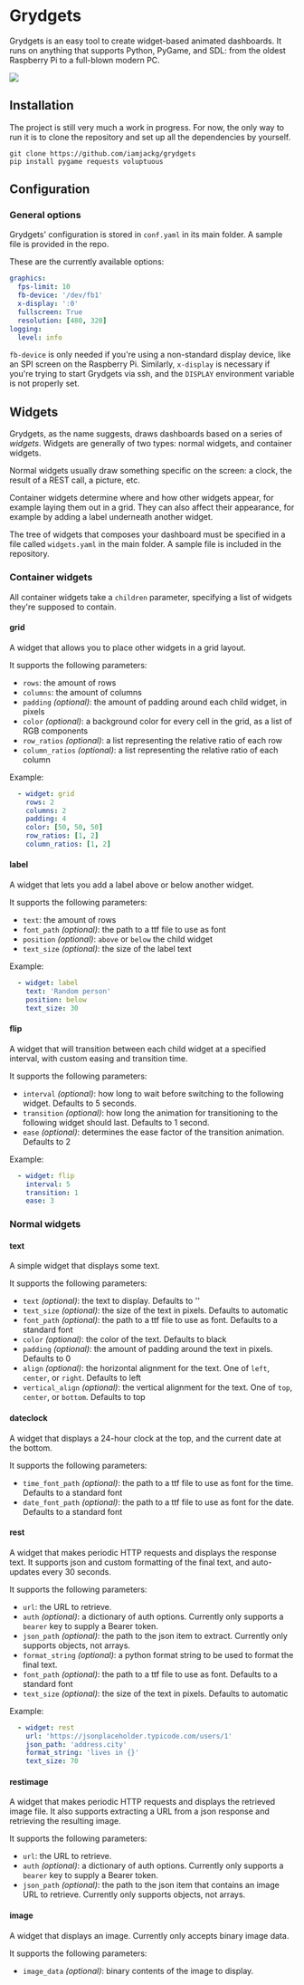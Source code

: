 # Grydgets

Grydgets is an easy tool to create widget-based animated dashboards.
It runs on anything that supports Python, PyGame, and SDL: from the oldest Raspberry Pi to a full-blown modern PC.

![](images/grydgets-window.png)

## Installation

The project is still very much a work in progress. For now, the only way to run it is to clone the repository and set up
all the dependencies by yourself.

```
git clone https://github.com/iamjackg/grydgets
pip install pygame requests voluptuous
```

## Configuration

### General options

Grydgets' configuration is stored in `conf.yaml` in its main folder. A sample file is provided in the repo.

These are the currently available options:

```yaml
graphics:
  fps-limit: 10
  fb-device: '/dev/fb1'
  x-display: ':0'
  fullscreen: True
  resolution: [480, 320]
logging:
  level: info
```

`fb-device` is only needed if you're using a non-standard display device, like an SPI screen on the Raspberry Pi.
Similarly, `x-display` is necessary if you're trying to start Grydgets via ssh, and the `DISPLAY` environment variable
is not properly set.

## Widgets

Grydgets, as the name suggests, draws dashboards based on a series of _widgets_. Widgets are generally of two types:
normal widgets, and container widgets.

Normal widgets usually draw something specific on the screen: a clock, the result of a REST call, a picture, etc.

Container widgets determine where and how other widgets appear, for example laying them out in a grid. They can also
affect their appearance, for example by adding a label underneath another widget.

The tree of widgets that composes your dashboard must be specified in a file called `widgets.yaml` in the main folder. A
sample file is included in the repository.

### Container widgets

All container widgets take a `children` parameter, specifying a list of widgets they're supposed to contain.

#### grid

A widget that allows you to place other widgets in a grid layout.

It supports the following parameters:

* `rows`: the amount of rows
* `columns`: the amount of columns
* `padding` _(optional)_: the amount of padding around each child widget, in pixels
* `color` _(optional)_: a background color for every cell in the grid, as a list of RGB components
* `row_ratios` _(optional)_: a list representing the relative ratio of each row
* `column_ratios` _(optional)_: a list representing the relative ratio of each column

Example:

```yaml
  - widget: grid
    rows: 2
    columns: 2
    padding: 4
    color: [50, 50, 50]
    row_ratios: [1, 2]
    column_ratios: [1, 2]
```

#### label

A widget that lets you add a label above or below another widget.

It supports the following parameters:

* `text`: the amount of rows
* `font_path` _(optional)_: the path to a ttf file to use as font
* `position` _(optional)_: `above` or `below` the child widget
* `text_size` _(optional)_: the size of the label text

Example:

```yaml
  - widget: label
    text: 'Random person'
    position: below
    text_size: 30
```

#### flip

A widget that will transition between each child widget at a specified interval, with custom easing and
transition time.

It supports the following parameters:

* `interval` _(optional)_: how long to wait before switching to the following widget. Defaults to 5 seconds.
* `transition` _(optional)_: how long the animation for transitioning to the following widget should last. Defaults to 1
second.
* `ease` _(optional)_: determines the ease factor of the transition animation. Defaults to 2

Example:

```yaml
  - widget: flip
    interval: 5
    transition: 1
    ease: 3
```

### Normal widgets

#### text

A simple widget that displays some text.

It supports the following parameters:

* `text` _(optional)_: the text to display. Defaults to ''
* `text_size` _(optional)_: the size of the text in pixels. Defaults to automatic
* `font_path` _(optional)_: the path to a ttf file to use as font. Defaults to a standard font
* `color` _(optional)_: the color of the text. Defaults to black
* `padding` _(optional)_: the amount of padding around the text in pixels. Defaults to 0
* `align` _(optional)_: the horizontal alignment for the text. One of `left`, `center`, or `right`. Defaults to left
* `vertical_align` _(optional)_: the vertical alignment for the text. One of `top`, `center`, or `bottom`. Defaults to
top

#### dateclock

A widget that displays a 24-hour clock at the top, and the current date at the bottom.

It supports the following parameters:

* `time_font_path` _(optional)_: the path to a ttf file to use as font for the time. Defaults to a standard font
* `date_font_path` _(optional)_: the path to a ttf file to use as font for the date. Defaults to a standard font

#### rest

A widget that makes periodic HTTP requests and displays the response text. It supports json and custom formatting of the final
text, and auto-updates every 30 seconds.

It supports the following parameters:

* `url`: the URL to retrieve.
* `auth` _(optional)_: a dictionary of auth options. Currently only supports a `bearer` key to supply a Bearer token.
* `json_path` _(optional)_: the path to the json item to extract. Currently only supports objects, not arrays.
* `format_string` _(optional)_: a python format string to be used to format the final text.
* `font_path` _(optional)_: the path to a ttf file to use as font. Defaults to a standard font
* `text_size` _(optional)_: the size of the text in pixels. Defaults to automatic

Example:

```yaml
  - widget: rest
    url: 'https://jsonplaceholder.typicode.com/users/1'
    json_path: 'address.city'
    format_string: 'lives in {}'
    text_size: 70
```

#### restimage

A widget that makes periodic HTTP requests and displays the retrieved image file.
It also supports extracting a URL from a json response and retrieving the resulting image.

It supports the following parameters:

* `url`: the URL to retrieve.
* `auth` _(optional)_: a dictionary of auth options. Currently only supports a `bearer` key to supply a Bearer token.
* `json_path` _(optional)_: the path to the json item that contains an image URL to retrieve.
Currently only supports objects, not arrays.


#### image

A widget that displays an image. Currently only accepts binary image data.

It supports the following parameters:

* `image_data` _(optional)_: binary contents of the image to display.
